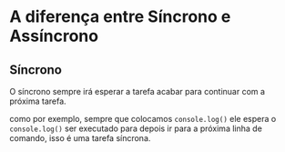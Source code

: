 # A diferença entre Síncrono e Assíncrono

## Síncrono

O síncrono sempre irá esperar a tarefa acabar para continuar com a próxima tarefa.

como por exemplo, sempre que colocamos `console.log()` ele espera o `console.log()` ser executado para depois ir para a próxima linha de comando, isso é uma tarefa síncrona.

